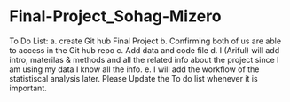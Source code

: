 # Final-Project_Sohag-Mizero
To Do List:
a. create Git hub Final Project
b. Confirming both of us are able to access in the Git hub repo
c. Add data and code file
d. I (Ariful) will add intro, materilas & methods and all the related info about the project since I am using my data I know all the info.
e. I will add the workflow of the statistiscal analysis later.
Please Update the To do list whenever it is important.
